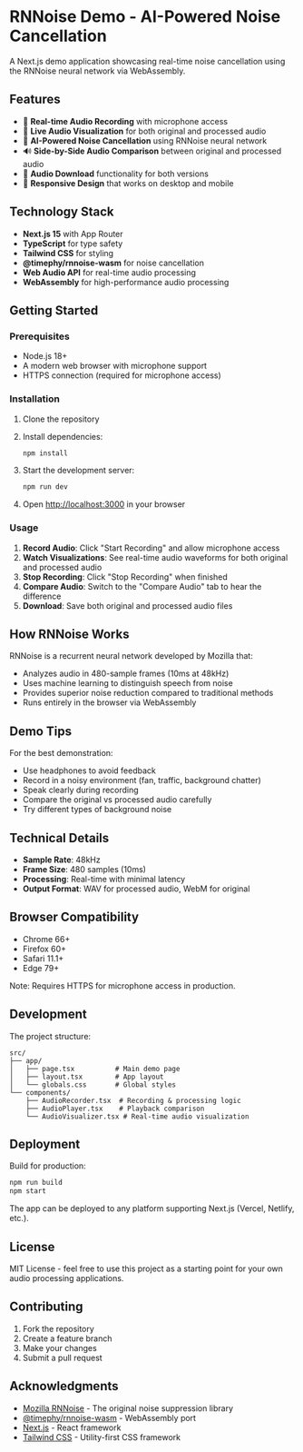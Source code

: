 # RNNoise Demo - AI-Powered Noise Cancellation

A Next.js demo application showcasing real-time noise cancellation using the RNNoise neural network via WebAssembly.

## Features

- 🎤 **Real-time Audio Recording** with microphone access
- 🎵 **Live Audio Visualization** for both original and processed audio
- 🤖 **AI-Powered Noise Cancellation** using RNNoise neural network
- 🔊 **Side-by-Side Audio Comparison** between original and processed audio
- 📁 **Audio Download** functionality for both versions
- 📱 **Responsive Design** that works on desktop and mobile

## Technology Stack

- **Next.js 15** with App Router
- **TypeScript** for type safety
- **Tailwind CSS** for styling
- **@timephy/rnnoise-wasm** for noise cancellation
- **Web Audio API** for real-time audio processing
- **WebAssembly** for high-performance audio processing

## Getting Started

### Prerequisites

- Node.js 18+ 
- A modern web browser with microphone support
- HTTPS connection (required for microphone access)

### Installation

1. Clone the repository
2. Install dependencies:
   ```bash
   npm install
   ```

3. Start the development server:
   ```bash
   npm run dev
   ```

4. Open [http://localhost:3000](http://localhost:3000) in your browser

### Usage

1. **Record Audio**: Click "Start Recording" and allow microphone access
2. **Watch Visualizations**: See real-time audio waveforms for both original and processed audio
3. **Stop Recording**: Click "Stop Recording" when finished
4. **Compare Audio**: Switch to the "Compare Audio" tab to hear the difference
5. **Download**: Save both original and processed audio files

## How RNNoise Works

RNNoise is a recurrent neural network developed by Mozilla that:

- Analyzes audio in 480-sample frames (10ms at 48kHz)
- Uses machine learning to distinguish speech from noise
- Provides superior noise reduction compared to traditional methods
- Runs entirely in the browser via WebAssembly

## Demo Tips

For the best demonstration:

- Use headphones to avoid feedback
- Record in a noisy environment (fan, traffic, background chatter)
- Speak clearly during recording
- Compare the original vs processed audio carefully
- Try different types of background noise

## Technical Details

- **Sample Rate**: 48kHz
- **Frame Size**: 480 samples (10ms)
- **Processing**: Real-time with minimal latency
- **Output Format**: WAV for processed audio, WebM for original

## Browser Compatibility

- Chrome 66+
- Firefox 60+
- Safari 11.1+
- Edge 79+

Note: Requires HTTPS for microphone access in production.

## Development

The project structure:

```
src/
├── app/
│   ├── page.tsx          # Main demo page
│   ├── layout.tsx        # App layout
│   └── globals.css       # Global styles
└── components/
    ├── AudioRecorder.tsx  # Recording & processing logic
    ├── AudioPlayer.tsx    # Playback comparison
    └── AudioVisualizer.tsx # Real-time audio visualization
```

## Deployment

Build for production:

```bash
npm run build
npm start
```

The app can be deployed to any platform supporting Next.js (Vercel, Netlify, etc.).

## License

MIT License - feel free to use this project as a starting point for your own audio processing applications.

## Contributing

1. Fork the repository
2. Create a feature branch
3. Make your changes
4. Submit a pull request

## Acknowledgments

- [Mozilla RNNoise](https://github.com/mozilla/rnnoise) - The original noise suppression library
- [@timephy/rnnoise-wasm](https://github.com/timephy/rnnoise-wasm) - WebAssembly port
- [Next.js](https://nextjs.org/) - React framework
- [Tailwind CSS](https://tailwindcss.com/) - Utility-first CSS framework
